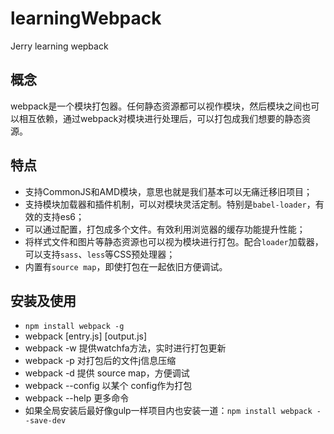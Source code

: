# learningWebpack
Jerry learning wepback

## 概念
webpack是一个模块打包器。任何静态资源都可以视作模块，然后模块之间也可以相互依赖，通过webpack对模块进行处理后，可以打包成我们想要的静态资源。

## 特点

- 支持CommonJS和AMD模块，意思也就是我们基本可以无痛迁移旧项目；
- 支持模块加载器和插件机制，可以对模块灵活定制。特别是`babel-loader`，有效的支持es6；
- 可以通过配置，打包成多个文件。有效利用浏览器的缓存功能提升性能；
- 将样式文件和图片等静态资源也可以视为模块进行打包。配合`loader`加载器，可以支持`sass`、`less`等CSS预处理器；
- 内置有`source map`，即使打包在一起依旧方便调试。

## 安装及使用

- `npm install webpack -g`
- webpack [entry.js] [output.js]
- webpack -w  提供watchfa方法，实时进行打包更新
- webpack -p  对打包后的文件j信息压缩
- webpack -d  提供 source map，方便调试
- webpack --config  以某个 config作为打包
- webpack --help  更多命令
- 如果全局安装后最好像gulp一样项目内也安装一道：`npm install webpack --save-dev`

